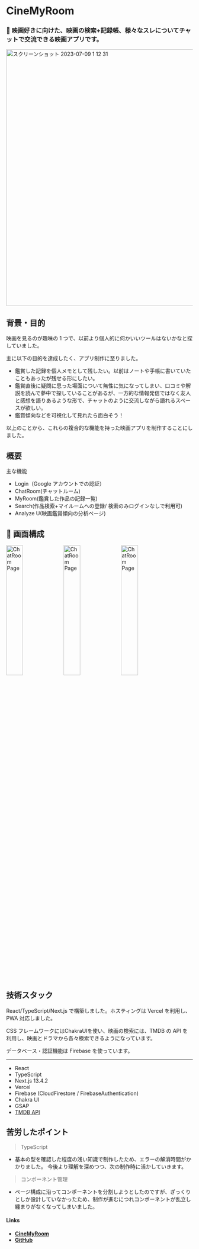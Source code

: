 # CineMyRoom
### 🧞 映画好きに向けた、映画の検索+記録帳、様々なスレについてチャットで交流できる映画アプリです。

<img width="693" alt="スクリーンショット 2023-07-09 1 12 31" src="https://github.com/mayucoisobe/cine-chat/assets/121940353/408f207f-3b49-4d49-b6aa-aa978a306184">

## 背景・目的

映画を見るのが趣味の 1 つで、以前より個人的に何かいいツールはないかなと探していました。 

主に以下の目的を達成したく、アプリ制作に至りました。

- 鑑賞した記録を個人メモとして残したい。以前はノートや手帳に書いていたこともあったが残せる形にしたい。
- 鑑賞直後に疑問に思った場面について無性に気になってしまい、口コミや解説を読んで夢中で探していることがあるが、一方的な情報発信ではなく友人と感想を語りあるような形で、チャットのように交流しながら語れるスペースが欲しい。
- 鑑賞傾向などを可視化して見れたら面白そう！

以上のことから、これらの複合的な機能を持った映画アプリを制作することにしました。

## 概要

主な機能

- Login（Google アカウントでの認証）
- ChatRoom(チャットルーム)
- MyRoom(鑑賞した作品の記録一覧)
- Search(作品検索+マイルームへの登録/ 検索のみログインなしで利用可)
- Analyze U(映画鑑賞傾向の分析ページ)

## 🚀 画面構成
<img src="https://github.com/mayucoisobe/cine-chat/assets/121940353/39b516eb-026c-4964-b1d0-044972aa05f4" alt="ChatRoom Page" width='30%'>
<img src="https://github.com/mayucoisobe/cine-chat/assets/121940353/7f63d0fd-f74c-4d21-8a8d-6cb41e7e8119" alt="ChatRoom Page" width='30%'>
<img src="https://github.com/mayucoisobe/cine-chat/assets/121940353/d7abd884-a8b0-4a54-b543-8f12c64dfbcc" alt="ChatRoom Page" width='30%'>


## 技術スタック
React/TypeScript/Next.js で構築しました。ホスティングは Vercel を利用し、PWA 対応しました。

CSS フレームワークにはChakraUIを使い、映画の検索には、TMDB の API を利用し、映画とドラマから各々検索できるようになっています。 

データベース・認証機能は Firebase を使っています。

---
- React
- TypeScript
- Next.js 13.4.2
- Vercel
- Firebase (CloudFirestore / FirebaseAuthentication)
- Chakra UI
- GSAP
- [TMDB API](https://developer.themoviedb.org/docs) 


## 苦労したポイント
> TypeScript

- 基本の型を確認した程度の浅い知識で制作したため、エラーの解消時間がかかりました。
  今後より理解を深めつつ、次の制作時に活かしていきます。

> コンポーネント管理

- ページ構成に沿ってコンポーネントを分割しようとしたのですが、ざっくりとしか設計していなかったため、制作が進むにつれコンポーネントが乱立し纏まりがなくなってしまいました。

#### Links

- [**CineMyRoom**](https://cinemyroom.vercel.app/)
- [**GitHub**](https://github.com/mayucoisobe/cine-chat)



